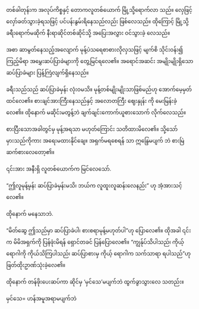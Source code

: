 တစ်ခါတုန်းက အလုပ်ကိစ္စနှင့် တောကလူတစ်ယောက် မြို့သို့ရောက်လာ သည်။ လှေဖြင့်လှော်ခတ်သွားခဲ့ရသဖြင့် ပင်ပန်းနွမ်းရိနေသည်လည်း ဖြစ်လေသည်။ ထိုကြောင့် မြို့သို့ ခရီးရောက်မဆိုက် နီးရာဆိုင်တစ်ဆိုင်သို့ အပြေးအလွှား ဝင်သွားခဲ့ လေသည်။

အစာ ဆာမွတ်နေသည့်အလျောက် မုန့်ပဲသရေစာစားလိုလှသဖြင့် မျက်စိ သိုင်းဝန်း၍ ကြည့်မိရာ အမွှေးဆပ်ပြာခဲများကို တွေ့မြင်ရလေ၏။ အရောင်အဆင်း အမျိုးမျိုးရှိသော ဆပ်ပြာခဲများ ပြန့်ကြဲလျက်ရှိနေသည်။

ခရီးသည်သည် ဆပ်ပြာခဲမှန်း လုံးဝမသိ။ မုန့်တစ်မျိုးမျိုးသာဖြစ်မည်ဟု အောက်မေ့မှတ်ထင်လေ၏။ စားချင်အားကြီးနေသည်နှင့် အလောတကြီး ဈေးနှုန်း ကို မေးမြန်းခဲ့လေ၏။ ထိုနောက် မဆိုင်းမတွန့်ဘဲ ချက်ချင်းကောက်ယူစားသောက် လိုက်လေသည်။

စားပြီးသောအခါတွင်မှ မုန့်အရသာ မဟုတ်ကြောင်း သတိထားမိလေ၏။ သို့သော် မှားသည်ကိုကား အရေးမထားနိုင်ချေ။ အရှက်မရစေရန် သာ ဣန္ဒြေမပျက် ဘဲ စားမြဲဆက်စားလေတော့၏။

၎င်းအား အနီးရှိ လူတစ်ယောက်က မြင်လေသော်.

“ဤလူမုန့်မှန်း ဆပ်ပြာခဲမှန်းမသိ၊ ဘယ်က လူထူးလူဆန်းလေနည်း” ဟု အံ့အားသင့်လေ၏။

ထိုနောက် မနေသာဘဲ.

“မိတ်ဆွေ ဤသည်မှာ ဆပ်ပြာခဲပါ၊ စားစရာမုန့်မဟုတ်ပါ”ဟု ပြောလေ၏။ ထိုအခါ ၎င်းက မိမိအရှက်ကို ပြန်ဖုံးမိရန် ရှောင်တခင် ပြန်ပြောလေ၏။ “ကျွန်ုပ်သိပါသည်၊ ကိုယ့်ရောဂါကို ကိုယ်သိကြပါသည်၊ ဆပ်ပြာစားမှ ကိုယ့် ရောဂါက သက်သာရာ ရပါသည်”ဟု ဖြတ်ထိုးဥာဏ်သုံးခဲ့လေ၏။

ထိုနောက် တန်ဖိုးပေးဆပ်ကာ ဆိုင်မှ ‘မှင်သေ’မပျက်ဘဲ ထွက်ခွာသွားလေ သတည်း။

မှင်သေ= ဟန်အမူအရာမပျက်ဘဲ